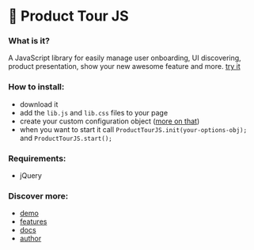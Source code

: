 # 🤘 Product Tour JS

### What is it?
A JavaScript library for easily manage user onboarding, UI discovering, product presentation, show your new awesome feature and more. [try it](http://francescorizzi.info/projects/product-tour-js)

### How to install:
<ul>
    <li>download it
    </li>
    <li>add the <code>lib.js</code> and
        <code>lib.css</code> files to your page
    </li>
    <li>create your custom configuration object (<a href='http://francescorizzi.info/projects/product-tour-js#docs-options'>more on that</a>)</li>
    <li>when you want to start it call <code>ProductTourJS.init(your-options-obj);</code> and
        <code>ProductTourJS.start();</code></li>
</ul>

### Requirements:
 - jQuery

### Discover more:

-  [demo](http://francescorizzi.info/projects/product-tour-js)
-  [features](http://francescorizzi.info/projects/product-tour-js#features)
-  [docs](http://francescorizzi.info/projects/product-tour-js#docs)
-  [author](http://francescorizzi.info/projects/product-tour-js#about)
